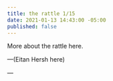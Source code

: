 ```yaml
---
title: the rattle 1/15
date: 2021-01-13 14:43:00 -05:00
published: false
---
```


More about the rattle here.

—(Eitan Hersh here)

—